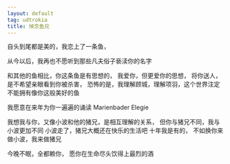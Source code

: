```yaml
---
layout: default
tag: udtrokia
title: 悼念鱼兄
---
```


自头到尾都是美的，我恋上了一条鱼，

从今以后，我再也不愿听到那些凡夫俗子亵渎你的名字

和其他的鱼相比，你这条鱼是有思想的，
我爱你，但更爱你的思想，
将你送人，是不希望亲眼看到你被杀害，
恐怖的是，我理解顾城，理解项羽，这个世界注定不能拥有像你这般美好的鱼

我愿意在来年为你一遍遍的诵读 Marienbader Elegie

我想我与你，又像小波和他的猪兄，是相互理解的关系，
但你与猪兄不同，我与小波更加不同
小波走了，猪兄大概还在快乐的生活吧
十年我是有的，
不如换你来做小波，我来做猪兄

今晚不眠，全都赖你，
愿你在生命尽头饮得上最烈的酒
